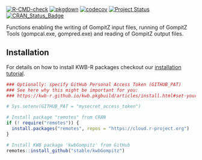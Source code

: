 [![R-CMD-check](https://github.com/stable/kwbGompitz/workflows/R-CMD-check/badge.svg)](https://github.com/stable/kwbGompitz/actions?query=workflow%3AR-CMD-check)
[![pkgdown](https://github.com/stable/kwbGompitz/workflows/pkgdown/badge.svg)](https://github.com/stable/kwbGompitz/actions?query=workflow%3Apkgdown)
[![codecov](https://codecov.io/github/stable/kwbGompitz/branch/main/graphs/badge.svg)](https://codecov.io/github/stable/kwbGompitz)
[![Project Status](https://img.shields.io/badge/lifecycle-experimental-orange.svg)](https://www.tidyverse.org/lifecycle/#experimental)
[![CRAN_Status_Badge](https://www.r-pkg.org/badges/version/kwbGompitz)]()

Functions enabling the writing of GompitZ input files, running of 
GompitZ Tools (gompcal.exe, gompred.exe) and reading of GompitZ output files.

## Installation

For details on how to install KWB-R packages checkout our [installation tutorial](https://kwb-r.github.io/kwb.pkgbuild/articles/install.html).

```r
### Optionally: specify GitHub Personal Access Token (GITHUB_PAT)
### See here why this might be important for you:
### https://kwb-r.github.io/kwb.pkgbuild/articles/install.html#set-your-github_pat

# Sys.setenv(GITHUB_PAT = "mysecret_access_token")

# Install package "remotes" from CRAN
if (! require("remotes")) {
  install.packages("remotes", repos = "https://cloud.r-project.org")
}

# Install KWB package 'kwbGompitz' from GitHub
remotes::install_github("stable/kwbGompitz")
```
